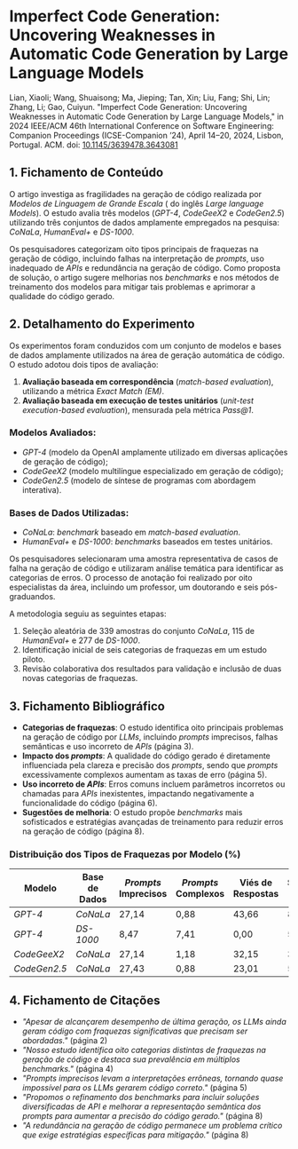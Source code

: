 # Imperfect Code Generation: Uncovering Weaknesses in Automatic Code Generation by Large Language Models

Lian, Xiaoli; Wang, Shuaisong; Ma, Jieping; Tan, Xin; Liu, Fang; Shi, Lin; Zhang, Li; Gao, Cuiyun. "Imperfect Code Generation: Uncovering Weaknesses in Automatic Code Generation by Large Language Models," in 2024 
IEEE/ACM 46th International Conference on Software Engineering: Companion Proceedings (ICSE-Companion ’24), April 14–20, 2024, Lisbon, Portugal. ACM. doi: [10.1145/3639478.3643081](https://doi.org/10.1145/3639478.3643081)

## 1. Fichamento de Conteúdo

O artigo investiga as fragilidades na geração de código realizada por *Modelos de Linguagem de Grande Escala* ( do inglês *Large language Models*). O estudo avalia três modelos (*GPT-4*, *CodeGeeX2* e *CodeGen2.5*) utilizando três conjuntos de dados amplamente empregados na pesquisa: *CoNaLa*, *HumanEval+* e *DS-1000*. 

Os pesquisadores categorizam oito tipos principais de fraquezas na geração de código, incluindo falhas na interpretação de *prompts*, uso inadequado de *APIs* e redundância na geração de código. Como proposta de solução, o artigo sugere melhorias nos *benchmarks* e nos métodos de treinamento dos modelos para mitigar tais problemas e aprimorar a qualidade do código gerado.

## 2. Detalhamento do Experimento

Os experimentos foram conduzidos com um conjunto de modelos e bases de dados amplamente utilizados na área de geração automática de código. O estudo adotou dois tipos de avaliação:

1. **Avaliação baseada em correspondência** (*match-based evaluation*), utilizando a métrica *Exact Match (EM)*.
2. **Avaliação baseada em execução de testes unitários** (*unit-test execution-based evaluation*), mensurada pela métrica *Pass@1*.

### **Modelos Avaliados:**
- *GPT-4* (modelo da OpenAI amplamente utilizado em diversas aplicações de geração de código);
- *CodeGeeX2* (modelo multilíngue especializado em geração de código);
- *CodeGen2.5* (modelo de síntese de programas com abordagem interativa).

### **Bases de Dados Utilizadas:**
- *CoNaLa*: *benchmark* baseado em *match-based evaluation*.
- *HumanEval+* e *DS-1000*: *benchmarks* baseados em testes unitários.

Os pesquisadores selecionaram uma amostra representativa de casos de falha na geração de código e utilizaram análise temática para identificar as categorias de erros. O processo de anotação foi realizado por oito especialistas da área, incluindo um professor, um doutorando e seis pós-graduandos.

A metodologia seguiu as seguintes etapas:
1. Seleção aleatória de 339 amostras do conjunto *CoNaLa*, 115 de *HumanEval+* e 277 de *DS-1000*.
2. Identificação inicial de seis categorias de fraquezas em um estudo piloto.
3. Revisão colaborativa dos resultados para validação e inclusão de duas novas categorias de fraquezas.

## 3. Fichamento Bibliográfico

* **Categorias de fraquezas**: O estudo identifica oito principais problemas na geração de código por *LLMs*, incluindo *prompts* imprecisos, falhas semânticas e uso incorreto de *APIs* (página 3).
* **Impacto dos *prompts***: A qualidade do código gerado é diretamente influenciada pela clareza e precisão dos *prompts*, sendo que *prompts* excessivamente complexos aumentam as taxas de erro (página 5).
* **Uso incorreto de *APIs***: Erros comuns incluem parâmetros incorretos ou chamadas para *APIs* inexistentes, impactando negativamente a funcionalidade do código (página 6).
* **Sugestões de melhoria**: O estudo propõe *benchmarks* mais sofisticados e estratégias avançadas de treinamento para reduzir erros na geração de código (página 8).

### **Distribuição dos Tipos de Fraquezas por Modelo (%)**

| Modelo        | Base de Dados | *Prompts* Imprecisos | *Prompts* Complexos | Viés de Respostas | Semântica Perdida | Erros de *API* | Falha de Conhecimento | Código Excessivo | Código Redundante |
|--------------|--------------|----------------------|----------------------|-------------------|------------------|---------------|------------------|---------------|----------------|
| *GPT-4*     | *CoNaLa*      | 27,14                | 0,88                 | 43,66             | 8,85             | 0,59          | 1,18             | 5,60          | 0,00          |
| *GPT-4*     | *DS-1000*     | 8,47                 | 7,41                 | 0,00              | 55,56            | 1,59          | 0,00             | 1,59          | 0,00          |
| *CodeGeeX2* | *CoNaLa*      | 27,14                | 1,18                 | 32,15             | 39,82            | 2,36          | 2,65             | 10,62         | 4,13          |
| *CodeGen2.5*| *CoNaLa*      | 27,43                | 0,88                 | 23,01             | 54,28            | 2,36          | 2,06             | 8,55          | 0,00          |

## 4. Fichamento de Citações

* _"Apesar de alcançarem desempenho de última geração, os *LLMs* ainda geram código com fraquezas significativas que precisam ser abordadas."_ (página 2)
* _"Nosso estudo identifica oito categorias distintas de fraquezas na geração de código e destaca sua prevalência em múltiplos *benchmarks*."_ (página 4)
* _"*Prompts* imprecisos levam a interpretações errôneas, tornando quase impossível para os *LLMs* gerarem código correto."_ (página 5)
* _"Propomos o refinamento dos *benchmarks* para incluir soluções diversificadas de *API* e melhorar a representação semântica dos *prompts* para aumentar a precisão do código gerado."_ (página 8)
* _"A redundância na geração de código permanece um problema crítico que exige estratégias específicas para mitigação."_ (página 8)



